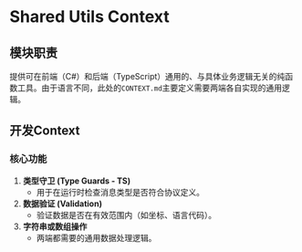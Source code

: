 # Shared Utils Context
## 模块职责
提供可在前端（C#）和后端（TypeScript）通用的、与具体业务逻辑无关的纯函数工具。由于语言不同，此处的`CONTEXT.md`主要定义需要两端各自实现的通用逻辑。
## 开发Context
### 核心功能
1. **类型守卫 (Type Guards - TS)**
   - 用于在运行时检查消息类型是否符合协议定义。
2. **数据验证 (Validation)**
   - 验证数据是否在有效范围内（如坐标、语言代码）。
3. **字符串或数组操作**
   - 两端都需要的通用数据处理逻辑。
